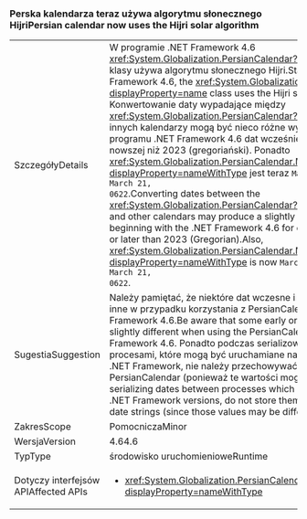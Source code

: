 ### <a name="persian-calendar-now-uses-the-hijri-solar-algorithm"></a><span data-ttu-id="6d022-101">Perska kalendarza teraz używa algorytmu słonecznego Hijri</span><span class="sxs-lookup"><span data-stu-id="6d022-101">Persian calendar now uses the Hijri solar algorithm</span></span>

|   |   |
|---|---|
|<span data-ttu-id="6d022-102">Szczegóły</span><span class="sxs-lookup"><span data-stu-id="6d022-102">Details</span></span>|<span data-ttu-id="6d022-103">W programie .NET Framework 4.6 <xref:System.Globalization.PersianCalendar?displayProperty=name> klasy używa algorytmu słonecznego Hijri.</span><span class="sxs-lookup"><span data-stu-id="6d022-103">Starting with the .NET Framework 4.6, the <xref:System.Globalization.PersianCalendar?displayProperty=name> class uses the Hijri solar algorithm.</span></span> <span data-ttu-id="6d022-104">Konwertowanie daty wypadające między <xref:System.Globalization.PersianCalendar?displayProperty=name> i innych kalendarzy mogą być nieco różne wyniki, począwszy od programu .NET Framework 4.6 dat wcześniejszych od 1800 lub nowszej niż 2023 (gregoriański). Ponadto <xref:System.Globalization.PersianCalendar.MinSupportedDateTime?displayProperty=nameWithType> jest teraz <code>March 22, 0622</code> zamiast <code>March 21, 0622</code>.</span><span class="sxs-lookup"><span data-stu-id="6d022-104">Converting dates between the <xref:System.Globalization.PersianCalendar?displayProperty=name> and other calendars may produce a slightly different result beginning with the .NET Framework 4.6 for dates earlier than 1800 or later than 2023 (Gregorian).Also, <xref:System.Globalization.PersianCalendar.MinSupportedDateTime?displayProperty=nameWithType> is now <code>March 22, 0622</code> instead of <code>March 21, 0622</code>.</span></span>|
|<span data-ttu-id="6d022-105">Sugestia</span><span class="sxs-lookup"><span data-stu-id="6d022-105">Suggestion</span></span>|<span data-ttu-id="6d022-106">Należy pamiętać, że niektóre dat wczesne i późne mogą być nieco inne w przypadku korzystania z PersianCalendar w .NET Framework 4.6.</span><span class="sxs-lookup"><span data-stu-id="6d022-106">Be aware that some early or late dates may be slightly different when using the PersianCalendar in .NET Framework 4.6.</span></span> <span data-ttu-id="6d022-107">Ponadto podczas serializowania dat między procesami, które mogą być uruchamiane na różne wersje programu .NET Framework, nie należy przechowywać je jako ciągi daty PersianCalendar (ponieważ te wartości mogą się różnić).</span><span class="sxs-lookup"><span data-stu-id="6d022-107">Also, when serializing dates between processes which may run on different .NET Framework versions, do not store them as PersianCalendar date strings (since those values may be different).</span></span>|
|<span data-ttu-id="6d022-108">Zakres</span><span class="sxs-lookup"><span data-stu-id="6d022-108">Scope</span></span>|<span data-ttu-id="6d022-109">Pomocnicza</span><span class="sxs-lookup"><span data-stu-id="6d022-109">Minor</span></span>|
|<span data-ttu-id="6d022-110">Wersja</span><span class="sxs-lookup"><span data-stu-id="6d022-110">Version</span></span>|<span data-ttu-id="6d022-111">4.6</span><span class="sxs-lookup"><span data-stu-id="6d022-111">4.6</span></span>|
|<span data-ttu-id="6d022-112">Typ</span><span class="sxs-lookup"><span data-stu-id="6d022-112">Type</span></span>|<span data-ttu-id="6d022-113">środowisko uruchomieniowe</span><span class="sxs-lookup"><span data-stu-id="6d022-113">Runtime</span></span>|
|<span data-ttu-id="6d022-114">Dotyczy interfejsów API</span><span class="sxs-lookup"><span data-stu-id="6d022-114">Affected APIs</span></span>|<ul><li><xref:System.Globalization.PersianCalendar?displayProperty=nameWithType></li></ul>|


